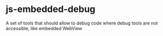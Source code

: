 # js-embedded-debug
A set of tools that should allow to debug code where debug tools are not accessible, like embedded WebView
